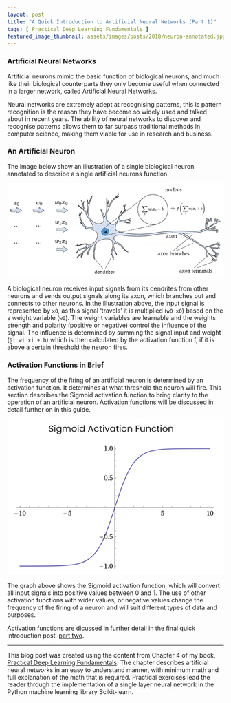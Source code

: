 ```yaml
---
layout: post
title: "A Quick Introduction to Artificial Neural Networks (Part 1)"
tags: [ Practical Deep Learning Fundamentals ]
featured_image_thumbnail: assets/images/posts/2018/neuron-annotated.jpg
---
```


### Artificial Neural Networks
Artificial neurons mimic the basic function of biological neurons, and much like their biological counterparts they only become useful when connected in a larger network, called Artificial Neural Networks. 

Neural networks are extremely adept at recognising patterns, this is pattern recognition is the reason they have become so widely used and talked about in recent years. The ability of neural networks to discover and recognise patterns allows them to far surpass traditional methods in computer science, making them viable for use in research and business.

### An Artificial Neuron
The image below show an illustration of a single biological neuron annotated to describe a single artificial neurons function.

![](assets/images/posts/2018/neuron-annotated.jpg)

A biological neuron receives input signals from its dendrites from other neurons and sends output signals along its axon, which branches out and connects to other neurons. In the illustration above, the input signal is represented by `x0`, as this signal ‘travels’ it is multiplied (`w0 x0`) based on the a weight variable (`w0`). The weight variables are learnable and the weights strength and polarity (positive or negative) control the influence of the signal. The influence is determined by summing the signal input and weight (`∑i wi xi + b`) which is then calculated by the activation function f, if it is above a certain threshold the neuron fires.

### Activation Functions in Brief
The frequency of the firing of an artificial neuron is determined by an activation function. It determines at what threshold the neuron will fire. This section describes the Sigmoid activation function to bring clarity to the operation of an artificial neuron. Activation functions will be discussed in detail further on in this guide.

![](assets/images/posts/2018/sigmoidexample.jpg)

The graph above shows the Sigmoid activation function, which will convert all input signals into positive values between 0 and 1. The use of other activation functions with wider values, or negative values change the frequency of the firing of a neuron and will suit different types of data and purposes.

Activation functions are dicussed in further detail in the final quick introduction post, [part two](/a-quick-introduction-to-artificial-neural-networks-part-2).

----

This blog post was created using the content from Chapter 4 of my book, [Practical Deep Learning Fundamentals](practical-deep-learning-fundamentals/). The chapter describes artificial neural networks in an easy to understand manner, with minimum math and full explanation of the math that is required. Practical exercises lead the reader through the implementation of a single layer neural network in the Python machine learning library Scikit-learn.